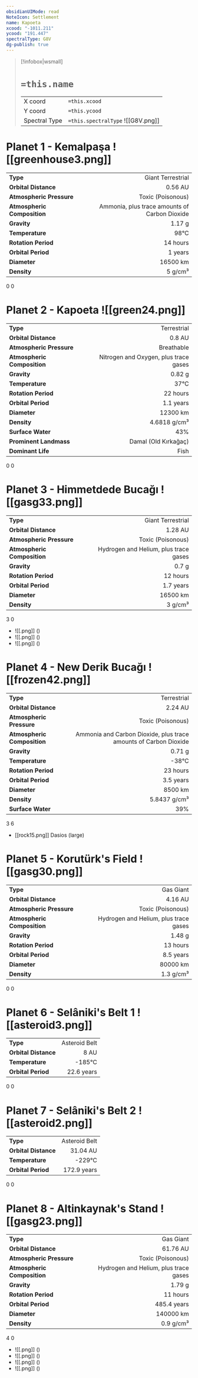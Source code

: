 ```yaml
---
obsidianUIMode: read
NoteIcon: Settlement
name: Kapoeta
xcood: "-1011.211"
ycood: "191.447"
spectralType: G8V
dg-publish: true
---
```

> [!infobox|wsmall]
> # `=this.name`
> | | |
> | - | - |
> | X coord | `=this.xcood` |
> | Y coord| `=this.ycood` |
> | Spectral Type | `=this.spectralType` ![[G8V.png]] |

# Planet 1 - Kemalpaşa ![[greenhouse3.png]]
|                             |                           |
| --------------------------- | -------------------------:|
| **Type**                    |             Giant Terrestrial |
| **Orbital Distance**        |   0.56 AU |
| **Atmospheric Pressure**    |       Toxic (Poisonous) |
| **Atmospheric Composition** |      Ammonia, plus trace amounts of Carbon Dioxide |
| **Gravity**                 |        1.17 g |
| **Temperature**             |    98°C |
| **Rotation Period**         |  14 hours |
| **Orbital Period** | 1 years |
| **Diameter**                |      16500 km | 
| **Density**                 |    5 g/cm³ |



0
0



# Planet 2 - Kapoeta ![[green24.png]]
|                             |                           |
| --------------------------- | -------------------------:|
| **Type**                    |             Terrestrial |
| **Orbital Distance**        |   0.8 AU |
| **Atmospheric Pressure**    |       Breathable |
| **Atmospheric Composition** |      Nitrogen and Oxygen, plus trace gases |
| **Gravity**                 |        0.82 g |
| **Temperature**             |    37°C |
| **Rotation Period**         |  22 hours |
| **Orbital Period** | 1.1 years |
| **Diameter**                |      12300 km | 
| **Density**                 |    4.6818 g/cm³ |
| **Surface Water**           |           43% | 
| **Prominent Landmass**      |         Damal (Old Kırkağaç) | 
| **Dominant Life**           |         Fish |



0
0



# Planet 3 - Himmetdede Bucağı ![[gasg33.png]]
|                             |                           |
| --------------------------- | -------------------------:|
| **Type**                    |             Giant Terrestrial |
| **Orbital Distance**        |   1.28 AU |
| **Atmospheric Pressure**    |       Toxic (Poisonous) |
| **Atmospheric Composition** |      Hydrogen and Helium, plus trace gases |
| **Gravity**                 |        0.7 g |
| **Rotation Period**         |  12 hours |
| **Orbital Period** | 1.7 years |
| **Diameter**                |      16500 km | 
| **Density**                 |    3 g/cm³ |



3
0

- ![[.png]]  ()
- ![[.png]]  ()
- ![[.png]]  ()


# Planet 4 - New Derik Bucağı ![[frozen42.png]]
|                             |                           |
| --------------------------- | -------------------------:|
| **Type**                    |             Terrestrial |
| **Orbital Distance**        |   2.24 AU |
| **Atmospheric Pressure**    |       Toxic (Poisonous) |
| **Atmospheric Composition** |      Ammonia and Carbon Dioxide, plus trace amounts of Carbon Dioxide |
| **Gravity**                 |        0.71 g |
| **Temperature**             |    -38°C |
| **Rotation Period**         |  23 hours |
| **Orbital Period** | 3.5 years |
| **Diameter**                |      8500 km | 
| **Density**                 |    5.8437 g/cm³ |
| **Surface Water**           |           39% | 



3
6

- [[rock15.png]] Dasios (large)

# Planet 5 - Korutürk's Field ![[gasg30.png]]
|                             |                           |
| --------------------------- | -------------------------:|
| **Type**                    |             Gas Giant |
| **Orbital Distance**        |   4.16 AU |
| **Atmospheric Pressure**    |       Toxic (Poisonous) |
| **Atmospheric Composition** |      Hydrogen and Helium, plus trace gases |
| **Gravity**                 |        1.48 g |
| **Rotation Period**         |  13 hours |
| **Orbital Period** | 8.5 years |
| **Diameter**                |      80000 km | 
| **Density**                 |    1.3 g/cm³ |



0
0



# Planet 6 - Selâniki's Belt 1 ![[asteroid3.png]]
|                             |                           |
| --------------------------- | -------------------------:|
| **Type**                    |             Asteroid Belt |
| **Orbital Distance**        |   8 AU |
| **Temperature**             |    -185°C |
| **Orbital Period** | 22.6 years |



0
0



# Planet 7 - Selâniki's Belt 2 ![[asteroid2.png]]
|                             |                           |
| --------------------------- | -------------------------:|
| **Type**                    |             Asteroid Belt |
| **Orbital Distance**        |   31.04 AU |
| **Temperature**             |    -229°C |
| **Orbital Period** | 172.9 years |



0
0



# Planet 8 - Altinkaynak's Stand ![[gasg23.png]]
|                             |                           |
| --------------------------- | -------------------------:|
| **Type**                    |             Gas Giant |
| **Orbital Distance**        |   61.76 AU |
| **Atmospheric Pressure**    |       Toxic (Poisonous) |
| **Atmospheric Composition** |      Hydrogen and Helium, plus trace gases |
| **Gravity**                 |        1.79 g |
| **Rotation Period**         |  11 hours |
| **Orbital Period** | 485.4 years |
| **Diameter**                |      140000 km | 
| **Density**                 |    0.9 g/cm³ |



4
0

- ![[.png]]  ()
- ![[.png]]  ()
- ![[.png]]  ()
- ![[.png]]  ()


